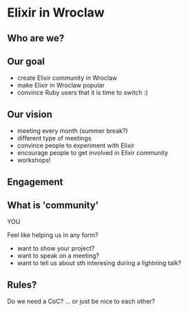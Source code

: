  # Elixir in Wroclaw
 
 ## Who are we?
 
 
 
 ## Our goal
 
 * create Elixir community in Wroclaw
 * make Elixir in Wroclaw popular
 * convince Ruby users that it is time to switch :)
 
 ## Our vision
 
 * meeting every month (summer break?) 
 * different type of meetings
 * convince people to experiment with Elixir
 * encourage people to get involved in Elixir community
 * workshops!
 
 ## Engagement
 
 ## What is 'community'
 
 YOU
 
 Feel like helping us in any form?
 - want to show your project?
 - want to speak on a meeting?
 - want to tell us about sth interesing during a lightning talk?
 
 ## Rules?
 
 Do we need a CoC?
 ... or just be nice to each other?
 
 ## 
